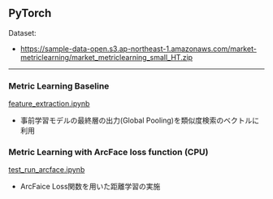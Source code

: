 ## PyTorch

Dataset: 
 - https://sample-data-open.s3.ap-northeast-1.amazonaws.com/market-metriclearning/market_metriclearning_small_HT.zip

***
### 

### Metric Learning Baseline
[feature_extraction.ipynb](./feature_extraction.ipynb)
- 事前学習モデルの最終層の出力(Global Pooling)を類似度検索のベクトルに利用

### Metric Learning with ArcFace loss function (CPU)
[test_run_arcface.ipynb](./test_run_arcface.ipynb)
- ArcFaice Loss関数を用いた距離学習の実施
